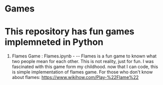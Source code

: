 # Games
# This repository has fun games implemneted in Python

1. Flames Game : Flames.ipynb - 
 -- Flames is a fun game to known what two people mean for each other. This is not reality, just for fun. I was fascinated with this game form my childhood. now that I can code, this is simple implementation of flames game.
 For those who don't know about flames: https://www.wikihow.com/Play-%22Flame%22
